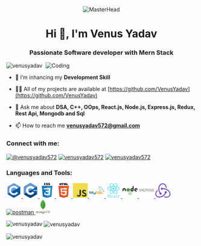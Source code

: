 <div style="display: flex; justify-content: center; align-items: center; width: 100%;">
  <img src="https://camo.githubusercontent.com/bf2041ee6107135b50cde02454394ab9e0c9dd2ca3baffb974add6c6d4f1bb10/68747470733a2f2f6d656469612e74656e6f722e636f6d2f3874725f4355363733304d41414141432f7765622d6465762d776562736974652d646576656c6f706d656e742e676966" alt="MasterHead">
</div>
</div>
<h1 align="center">Hi 👋, I'm Venus Yadav</h1>
<h3 align="center">Passionate Software developer with Mern Stack</h3>
<img align="right" alt="Coding" width="400" src="https://cdn.dribbble.com/users/4055494/screenshots/15215756/media/d2b66c4ca0192aa26d103448b3d1518b.gif">
<p align="left"> <img src="https://komarev.com/ghpvc/?username=venusyadav&label=Profile%20views&color=0e75b6&style=flat" alt="venusyadav" /> </p>

- 🌱 I’m inhancing my **Development Skill**

- 👨‍💻 All of my projects are available at [https://github.com/VenusYadav](https://github.com/VenusYadav)

- 💬 Ask me about **DSA, C++, OOps, React.js, Node.js, Express.js, Redux, Rest Api, Mongodb and Sql**

- 📫 How to reach me **venusyadav572@gmail.com**

<h3 align="left">Connect with me:</h3>
<p align="left">
<a href="https://www.hackerrank.com/@venusyadav572" target="blank"><img align="center" src="https://raw.githubusercontent.com/rahuldkjain/github-profile-readme-generator/master/src/images/icons/Social/hackerrank.svg" alt="@venusyadav572" height="30" width="40" /></a>
<a href="https://www.leetcode.com/venusyadav572" target="blank"><img align="center" src="https://raw.githubusercontent.com/rahuldkjain/github-profile-readme-generator/master/src/images/icons/Social/leet-code.svg" alt="venusyadav572" height="30" width="40" /></a>
<a href="https://auth.geeksforgeeks.org/user/venusyadav572" target="blank"><img align="center" src="https://raw.githubusercontent.com/rahuldkjain/github-profile-readme-generator/master/src/images/icons/Social/geeks-for-geeks.svg" alt="venusyadav572" height="30" width="40" /></a>
</p>

<h3 align="left">Languages and Tools:</h3>
<p align="left"> 
  <a href="https://www.cprogramming.com/" target="_blank" rel="noreferrer"> 
    <img src="https://raw.githubusercontent.com/devicons/devicon/master/icons/c/c-original.svg" alt="c" width="40" height="40"/> 
  </a> 
  <a href="https://www.w3schools.com/cpp/" target="_blank" rel="noreferrer"> 
    <img src="https://raw.githubusercontent.com/devicons/devicon/master/icons/cplusplus/cplusplus-original.svg" alt="cplusplus" width="40" height="40"/> 
  </a> 
  <a href="https://www.w3schools.com/css/" target="_blank" rel="noreferrer"> 
    <img src="https://raw.githubusercontent.com/devicons/devicon/master/icons/css3/css3-original-wordmark.svg" alt="css3" width="40" height="40"/> 
  </a> 
  <a href="https://www.w3.org/html/" target="_blank" rel="noreferrer"> 
    <img src="https://raw.githubusercontent.com/devicons/devicon/master/icons/html5/html5-original-wordmark.svg" alt="html5" width="40" height="40"/> 
  </a> 
  <a href="https://developer.mozilla.org/en-US/docs/Web/JavaScript" target="_blank" rel="noreferrer"> 
    <img src="https://raw.githubusercontent.com/devicons/devicon/master/icons/javascript/javascript-original.svg" alt="javascript" width="40" height="40"/> 
  </a> 
  <a href="https://www.mysql.com/" target="_blank" rel="noreferrer"> 
    <img src="https://raw.githubusercontent.com/devicons/devicon/master/icons/mysql/mysql-original-wordmark.svg" alt="mysql" width="40" height="40"/> 
  </a> 
  <a href="https://reactjs.org/" target="_blank" rel="noreferrer"> 
    <img src="https://raw.githubusercontent.com/devicons/devicon/master/icons/react/react-original-wordmark.svg" alt="react" width="40" height="40"/> 
  </a> 
  <a href="https://nodejs.org/" target="_blank" rel="noreferrer"> 
    <img src="https://raw.githubusercontent.com/devicons/devicon/master/icons/nodejs/nodejs-original-wordmark.svg" alt="nodejs" width="40" height="40"/> 
  </a> 
  <a href="https://expressjs.com/" target="_blank" rel="noreferrer"> 
    <img src="https://raw.githubusercontent.com/devicons/devicon/master/icons/express/express-original-wordmark.svg" alt="expressjs" width="40" height="40"/> 
  </a> 
  <a href="https://redux.js.org/" target="_blank" rel="noreferrer"> 
    <img src="https://raw.githubusercontent.com/devicons/devicon/master/icons/redux/redux-original.svg" alt="redux" width="40" height="40"/> 
  </a> 
  <a href="https://www.postman.com/" target="_blank" rel="noreferrer"> 
    <img src="https://www.vectorlogo.zone/logos/getpostman/getpostman-icon.svg" alt="postman" width="40" height="40"/> 
  </a> 
  <a href="https://www.mongodb.com/" target="_blank" rel="noreferrer"> 
    <img src="https://raw.githubusercontent.com/devicons/devicon/master/icons/mongodb/mongodb-original-wordmark.svg" alt="mongodb" width="40" height="40"/> 
  </a> 
</p>


<p><img align="left" src="https://github-readme-stats.vercel.app/api/top-langs?username=venusyadav&show_icons=true&locale=en&layout=compact" alt="venusyadav" /></p>

<p>&nbsp;<img align="center" src="https://github-readme-stats.vercel.app/api?username=venusyadav&show_icons=true&locale=en" alt="venusyadav" /></p>

<p><img align="center" src="https://github-readme-streak-stats.herokuapp.com/?user=venusyadav&" alt="venusyadav" /></p>

